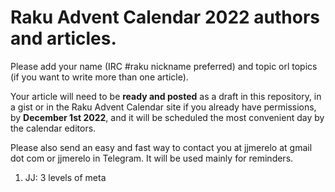 # Raku Advent Calendar 2022 authors and articles.

Please add your name (IRC #raku nickname preferred) and topic orl
topics (if you want to write more than one article).

Your article will
need to be **ready and posted** as a draft in this repository, in a gist or in the Raku Advent
Calendar site if you already have permissions, by **December 1st 2022**,
and it will be scheduled the most convenient day by the calendar
editors.

Please also send an easy and fast way to contact you at jjmerelo at
gmail dot com or jjmerelo in Telegram. It will be used mainly for
reminders.

1. JJ: 3 levels of meta
<!-- add yours -->

